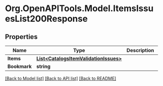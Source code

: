# Org.OpenAPITools.Model.ItemsIssuesList200Response

## Properties

Name | Type | Description | Notes
------------ | ------------- | ------------- | -------------
**Items** | [**List&lt;CatalogsItemValidationIssues&gt;**](CatalogsItemValidationIssues.md) |  | 
**Bookmark** | **string** |  | [optional] 

[[Back to Model list]](../README.md#documentation-for-models) [[Back to API list]](../README.md#documentation-for-api-endpoints) [[Back to README]](../README.md)

